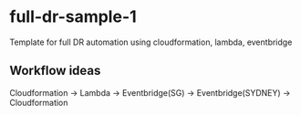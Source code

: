 # full-dr-sample-1

Template for full DR automation using cloudformation, lambda, eventbridge

## Workflow ideas

Cloudformation -> Lambda -> Eventbridge(SG) -> Eventbridge(SYDNEY) -> Cloudformation
